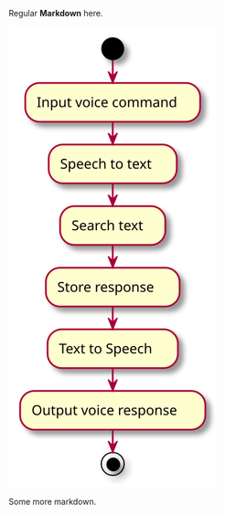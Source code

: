 Regular **Markdown** here.

<!--
@startuml
start
:Input voice command;
:Speech to text;
:Search text;
:Store response;
:Text to Speech;
:Output voice response;
stop
@enduml
-->

![](README.svg)

Some more markdown.
